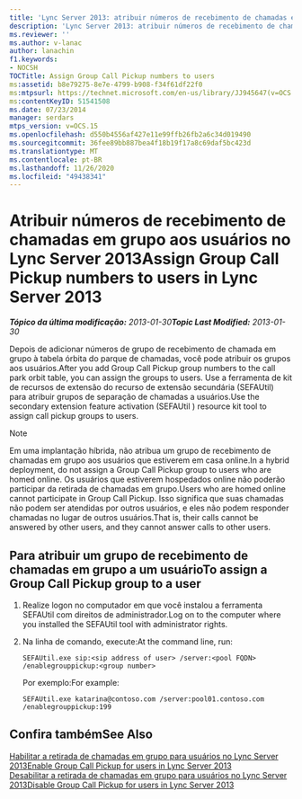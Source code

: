 ```yaml
---
title: 'Lync Server 2013: atribuir números de recebimento de chamadas em grupo aos usuários'
description: 'Lync Server 2013: atribuir números de recebimento de chamadas em grupo aos usuários.'
ms.reviewer: ''
ms.author: v-lanac
author: lanachin
f1.keywords:
- NOCSH
TOCTitle: Assign Group Call Pickup numbers to users
ms:assetid: b8e79275-8e7e-4799-b908-f34f61df22f0
ms:mtpsurl: https://technet.microsoft.com/en-us/library/JJ945647(v=OCS.15)
ms:contentKeyID: 51541508
ms.date: 07/23/2014
manager: serdars
mtps_version: v=OCS.15
ms.openlocfilehash: d550b4556af427e11e99ffb26fb2a6c34d019490
ms.sourcegitcommit: 36fee89bb887bea4f18b19f17a8c69daf5bc423d
ms.translationtype: MT
ms.contentlocale: pt-BR
ms.lasthandoff: 11/26/2020
ms.locfileid: "49438341"
---
```

# <a name="assign-group-call-pickup-numbers-to-users-in-lync-server-2013"></a><span data-ttu-id="1e6ce-103">Atribuir números de recebimento de chamadas em grupo aos usuários no Lync Server 2013</span><span class="sxs-lookup"><span data-stu-id="1e6ce-103">Assign Group Call Pickup numbers to users in Lync Server 2013</span></span>

<div data-xmlns="http://www.w3.org/1999/xhtml">

<div class="topic" data-xmlns="http://www.w3.org/1999/xhtml" data-msxsl="urn:schemas-microsoft-com:xslt" data-cs="https://msdn.microsoft.com/">

<div data-asp="https://msdn2.microsoft.com/asp">



</div>

<div id="mainSection">

<div id="mainBody"><span data-ttu-id="1e6ce-104">

<span> </span></span><span class="sxs-lookup"><span data-stu-id="1e6ce-104">

<span> </span></span></span>

<span data-ttu-id="1e6ce-105">_**Tópico da última modificação:** 2013-01-30_</span><span class="sxs-lookup"><span data-stu-id="1e6ce-105">_**Topic Last Modified:** 2013-01-30_</span></span>

<span data-ttu-id="1e6ce-106">Depois de adicionar números de grupo de recebimento de chamada em grupo à tabela órbita do parque de chamadas, você pode atribuir os grupos aos usuários.</span><span class="sxs-lookup"><span data-stu-id="1e6ce-106">After you add Group Call Pickup group numbers to the call park orbit table, you can assign the groups to users.</span></span> <span data-ttu-id="1e6ce-107">Use a ferramenta de kit de recursos de extensão do recurso de extensão secundária (SEFAUtil) para atribuir grupos de separação de chamadas a usuários.</span><span class="sxs-lookup"><span data-stu-id="1e6ce-107">Use the secondary extension feature activation (SEFAUtil ) resource kit tool to assign call pickup groups to users.</span></span>

<div>


> [!NOTE]  
> <span data-ttu-id="1e6ce-108">Em uma implantação híbrida, não atribua um grupo de recebimento de chamadas em grupo aos usuários que estiverem em casa online.</span><span class="sxs-lookup"><span data-stu-id="1e6ce-108">In a hybrid deployment, do not assign a Group Call Pickup group to users who are homed online.</span></span> <span data-ttu-id="1e6ce-109">Os usuários que estiverem hospedados online não poderão participar da retirada de chamadas em grupo.</span><span class="sxs-lookup"><span data-stu-id="1e6ce-109">Users who are homed online cannot participate in Group Call Pickup.</span></span> <span data-ttu-id="1e6ce-110">Isso significa que suas chamadas não podem ser atendidas por outros usuários, e eles não podem responder chamadas no lugar de outros usuários.</span><span class="sxs-lookup"><span data-stu-id="1e6ce-110">That is, their calls cannot be answered by other users, and they cannot answer calls to other users.</span></span>



</div>

<div>

## <a name="to-assign-a-group-call-pickup-group-to-a-user"></a><span data-ttu-id="1e6ce-111">Para atribuir um grupo de recebimento de chamadas em grupo a um usuário</span><span class="sxs-lookup"><span data-stu-id="1e6ce-111">To assign a Group Call Pickup group to a user</span></span>

1.  <span data-ttu-id="1e6ce-112">Realize logon no computador em que você instalou a ferramenta SEFAUtil com direitos de administrador.</span><span class="sxs-lookup"><span data-stu-id="1e6ce-112">Log on to the computer where you installed the SEFAUtil tool with administrator rights.</span></span>

2.  <span data-ttu-id="1e6ce-113">Na linha de comando, execute:</span><span class="sxs-lookup"><span data-stu-id="1e6ce-113">At the command line, run:</span></span>
    
        SEFAUtil.exe sip:<sip address of user> /server:<pool FQDN> /enablegrouppickup:<group number>
    
    <span data-ttu-id="1e6ce-114">Por exemplo:</span><span class="sxs-lookup"><span data-stu-id="1e6ce-114">For example:</span></span>
    
        SEFAUtil.exe katarina@contoso.com /server:pool01.contoso.com /enablegrouppickup:199

</div>

<div>

## <a name="see-also"></a><span data-ttu-id="1e6ce-115">Confira também</span><span class="sxs-lookup"><span data-stu-id="1e6ce-115">See Also</span></span>


[<span data-ttu-id="1e6ce-116">Habilitar a retirada de chamadas em grupo para usuários no Lync Server 2013</span><span class="sxs-lookup"><span data-stu-id="1e6ce-116">Enable Group Call Pickup for users in Lync Server 2013</span></span>](lync-server-2013-enable-group-call-pickup-for-users.md)  
[<span data-ttu-id="1e6ce-117">Desabilitar a retirada de chamadas em grupo para usuários no Lync Server 2013</span><span class="sxs-lookup"><span data-stu-id="1e6ce-117">Disable Group Call Pickup for users in Lync Server 2013</span></span>](lync-server-2013-disable-group-call-pickup-for-users.md)  
  

<span data-ttu-id="1e6ce-118"></div>

</div>

<span> </span>

</div>

</div>

</span><span class="sxs-lookup"><span data-stu-id="1e6ce-118"></div>

</div>

<span> </span>

</div>

</div>

</span></span></div>

